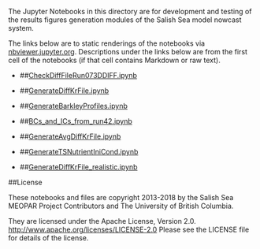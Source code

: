 The Jupyter Notebooks in this directory are for development and testing of
the results figures generation modules of the Salish Sea model nowcast system.

The links below are to static renderings of the notebooks via
[nbviewer.jupyter.org](http://nbviewer.jupyter.org/).
Descriptions under the links below are from the first cell of the notebooks
(if that cell contains Markdown or raw text).

* ##[CheckDiffFileRun073DDIFF.ipynb](http://nbviewer.jupyter.org/urls/bitbucket.org/canyonsubc/buildcanyon/raw/tip/Stratification/CheckDiffFileRun073DDIFF.ipynb)  
    
* ##[GenerateDiffKrFile.ipynb](http://nbviewer.jupyter.org/urls/bitbucket.org/canyonsubc/buildcanyon/raw/tip/Stratification/GenerateDiffKrFile.ipynb)  
    
* ##[GenerateBarkleyProfiles.ipynb](http://nbviewer.jupyter.org/urls/bitbucket.org/canyonsubc/buildcanyon/raw/tip/Stratification/GenerateBarkleyProfiles.ipynb)  
    
* ##[BCs_and_ICs_from_run42.ipynb](http://nbviewer.jupyter.org/urls/bitbucket.org/canyonsubc/buildcanyon/raw/tip/Stratification/BCs_and_ICs_from_run42.ipynb)  
    
* ##[GenerateAvgDiffKrFile.ipynb](http://nbviewer.jupyter.org/urls/bitbucket.org/canyonsubc/buildcanyon/raw/tip/Stratification/GenerateAvgDiffKrFile.ipynb)  
    
* ##[GenerateTSNutrientIniCond.ipynb](http://nbviewer.jupyter.org/urls/bitbucket.org/canyonsubc/buildcanyon/raw/tip/Stratification/GenerateTSNutrientIniCond.ipynb)  
    
* ##[GenerateDiffKrFile_realistic.ipynb](http://nbviewer.jupyter.org/urls/bitbucket.org/canyonsubc/buildcanyon/raw/tip/Stratification/GenerateDiffKrFile_realistic.ipynb)  
    

##License

These notebooks and files are copyright 2013-2018
by the Salish Sea MEOPAR Project Contributors
and The University of British Columbia.

They are licensed under the Apache License, Version 2.0.
http://www.apache.org/licenses/LICENSE-2.0
Please see the LICENSE file for details of the license.
